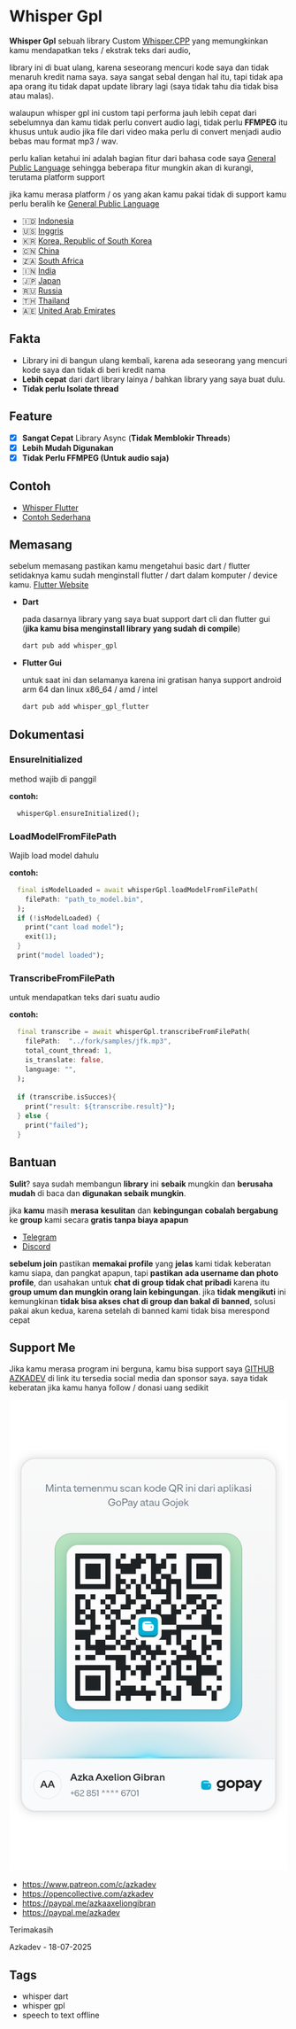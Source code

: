 # Whisper Gpl 

**Whisper Gpl** sebuah library Custom [Whisper.CPP](https://github.com/ggerganov/whisper.cpp) yang memungkinkan kamu mendapatkan teks / ekstrak teks dari audio,

library ini di buat ulang, karena seseorang mencuri kode saya dan tidak menaruh kredit nama saya. saya sangat sebal dengan hal itu, tapi tidak apa apa orang itu tidak dapat update library lagi (saya tidak tahu dia tidak bisa atau malas).

walaupun whisper gpl ini custom tapi performa jauh lebih cepat dari sebelumnya dan kamu tidak perlu convert audio lagi, tidak perlu **FFMPEG** itu khusus untuk audio jika file dari video maka perlu di convert menjadi audio bebas mau format mp3 / wav.

perlu kalian ketahui ini adalah bagian fitur dari bahasa code saya [General Public Language](https://github.com/generalpubliclanguage) sehingga beberapa fitur mungkin akan di kurangi, terutama platform support

jika kamu merasa platform / os yang akan kamu pakai tidak di support kamu perlu beralih ke [General Public Language](https://github.com/generalpubliclanguage)

- 🇮🇩 [Indonesia](https://github.com/azkadev/whisper_gpl/blob/main/README.md)
- 🇺🇸 [Inggris](https://github.com/azkadev/whisper_gpl/blob/main/README_EN.md)
- 🇰🇷 [Korea, Republic of South Korea](https://github.com/azkadev/whisper_gpl/blob/main/README_KO.md)
- 🇨🇳 [China](https://github.com/azkadev/whisper_gpl/blob/main/README_zh-CN.md)
- 🇿🇦 [South Africa](https://github.com/azkadev/whisper_gpl/blob/main/README_AF.md)
- 🇮🇳 [India](https://github.com/azkadev/whisper_gpl/blob/main/README_HI.md)
- 🇯🇵 [Japan](https://github.com/azkadev/whisper_gpl/blob/main/README_JA.md)
- 🇷🇺 [Russia](https://github.com/azkadev/whisper_gpl/blob/main/README_RU.md)
- 🇹🇭 [Thailand](https://github.com/azkadev/whisper_gpl/blob/main/README_TH.md)
- 🇦🇪 [United Arab Emirates](https://github.com/azkadev/whisper_gpl/blob/main/README_AR.md)

## Fakta

- Library ini di bangun ulang kembali, karena ada seseorang yang mencuri kode saya dan tidak di beri kredit nama
- **Lebih cepat** dari dart library lainya / bahkan library yang saya buat dulu.
- **Tidak perlu Isolate thread**

## Feature

- [x] **Sangat Cepat** Library Async (**Tidak Memblokir Threads**)
- [x] **Lebih Mudah Digunakan**
- [x] **Tidak Perlu FFMPEG (Untuk audio saja)**

## Contoh

- [Whisper Flutter](https://github.com/azkadev/whisper_flutter)
- [Contoh Sederhana](https://github.com/azkadev/whisper_gpl/tree/main/quickstart)

## Memasang

sebelum memasang pastikan kamu mengetahui basic dart / flutter setidaknya kamu sudah menginstall flutter / dart dalam komputer / device kamu. [Flutter Website](https://flutter.dev)

- **Dart**
  
  pada dasarnya library yang saya buat support dart cli dan flutter gui (**jika kamu bisa menginstall library yang sudah di compile**)

  ```bash
  dart pub add whisper_gpl
  ```

- **Flutter Gui**
  
  untuk saat ini dan selamanya karena ini gratisan hanya support android arm 64 dan linux x86_64 / amd / intel

  ```bash
  dart pub add whisper_gpl_flutter
  ```

## Dokumentasi

### EnsureInitialized

method wajib di panggil

**contoh:**

```dart
  whisperGpl.ensureInitialized();
```


### LoadModelFromFilePath

Wajib load model dahulu

**contoh:**

```dart
  final isModelLoaded = await whisperGpl.loadModelFromFilePath(
    filePath: "path_to_model.bin",
  );
  if (!isModelLoaded) {
    print("cant load model");
    exit(1);
  }
  print("model loaded");
```

### TranscribeFromFilePath

untuk mendapatkan teks dari suatu audio

**contoh:**

```dart
  final transcribe = await whisperGpl.transcribeFromFilePath(
    filePath:  "../fork/samples/jfk.mp3",
    total_count_thread: 1,
    is_translate: false,
    language: "",
  );
  
  if (transcribe.isSucces){
    print("result: ${transcribe.result}");
  } else {
    print("failed");
  }
```


## Bantuan

**Sulit**? saya sudah membangun **library** ini **sebaik** mungkin dan **berusaha mudah** di baca dan **digunakan sebaik mungkin**. 

jika **kamu** masih **merasa** **kesulitan** dan **kebingungan** **cobalah bergabung** ke **group** kami secara **gratis tanpa biaya apapun**

- [Telegram](https://t.me/DEVELOPER_GLOBAL_PUBLIC)
- [Discord](https://discord.gg/h4qanyN7)

**sebelum join** pastikan **memakai profile** yang **jelas** kami tidak keberatan kamu siapa, dan pangkat apapun, tapi **pastikan** **ada username dan photo profile**, dan usahakan untuk **chat di group** **tidak chat pribadi** karena itu **group umum dan mungkin orang lain kebingungan**. jika **tidak mengikuti** ini kemungkinan **tidak bisa akses chat di group dan bakal di banned**, solusi pakai akun kedua, karena setelah di banned kami tidak bisa merespond cepat

## Support Me

Jika kamu merasa program ini berguna, kamu bisa support saya [GITHUB AZKADEV](https://github.com/azkadev) di link itu tersedia social media dan sponsor saya. saya tidak keberatan jika kamu hanya follow / donasi uang sedikit

![](https://github.com/azkadev/azkadev/blob/main/assets/gopay.png)

- https://www.patreon.com/c/azkadev
- https://opencollective.com/azkadev
- https://paypal.me/azkaaxeliongibran
- https://paypal.me/azkadev

Terimakasih

Azkadev - 18-07-2025

## Tags

- whisper dart
- whisper gpl 
- speech to text offline